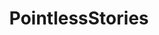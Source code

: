 ---
title: PointlessStories
crosslinks:
- grilledcheese
- legaladvice
- LetsTalkMusic
- REEEEEEEEEE
- TalesFromClassrooms
- Dreams
- Bandnames
- drawing
- itslenny
- thisdreamihad
- stopdrinking
- fffffffuuuuuuuuuuuu
- meme
- ActLikeYouBelong
- unexpectedhogwarts
- me_irl
- whatisthisthing
- SeriousConversation
- aliensamongus
- Sneks
---